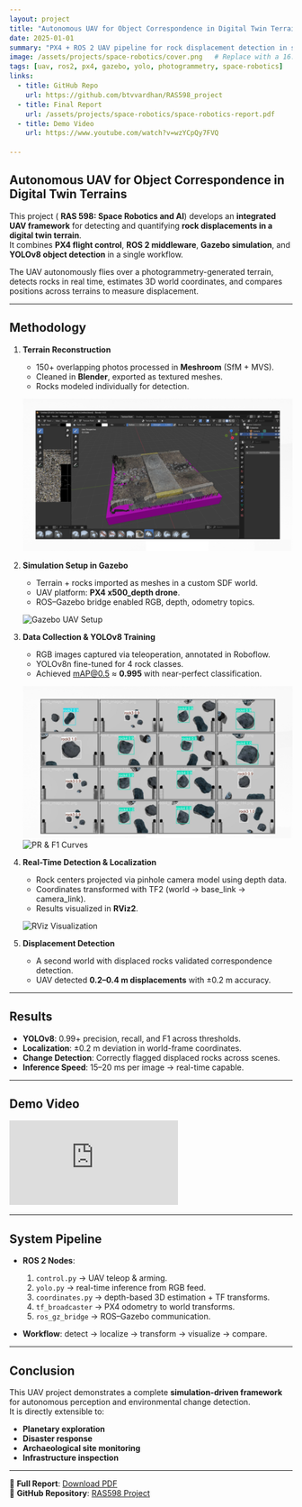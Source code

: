 ```yaml
---
layout: project
title: "Autonomous UAV for Object Correspondence in Digital Twin Terrains"
date: 2025-01-01
summary: "PX4 + ROS 2 UAV pipeline for rock displacement detection in simulated digital twin terrains using photogrammetry, Gazebo, and YOLOv8."
image: /assets/projects/space-robotics/cover.png   # Replace with a 16:9 cover image
tags: [uav, ros2, px4, gazebo, yolo, photogrammetry, space-robotics]
links:
  - title: GitHub Repo
    url: https://github.com/btvvardhan/RAS598_project
  - title: Final Report
    url: /assets/projects/space-robotics/space-robotics-report.pdf
  - title: Demo Video
    url: https://www.youtube.com/watch?v=wzYCpQy7FVQ

---
```


## Autonomous UAV for Object Correspondence in Digital Twin Terrains
This project ( **RAS 598: Space Robotics and AI**) develops an **integrated UAV framework** for detecting and quantifying **rock displacements in a digital twin terrain**.  
It combines **PX4 flight control**, **ROS 2 middleware**, **Gazebo simulation**, and **YOLOv8 object detection** in a single workflow.  

The UAV autonomously flies over a photogrammetry-generated terrain, detects rocks in real time, estimates 3D world coordinates, and compares positions across terrains to measure displacement.

---

## Methodology

1. **Terrain Reconstruction**  
   - 150+ overlapping photos processed in **Meshroom** (SfM + MVS).  
   - Cleaned in **Blender**, exported as textured meshes.  
   - Rocks modeled individually for detection.  

   ![3D Terrain Reconstruction](/assets/projects/space-robotics/meshroom.png)

2. **Simulation Setup in Gazebo**  
   - Terrain + rocks imported as meshes in a custom SDF world.  
   - UAV platform: **PX4 x500_depth drone**.  
   - ROS–Gazebo bridge enabled RGB, depth, odometry topics.  

   ![Gazebo UAV Setup](/assets/projects/uav/gazebo.png)

3. **Data Collection & YOLOv8 Training**  
   - RGB images captured via teleoperation, annotated in Roboflow.  
   - YOLOv8n fine-tuned for 4 rock classes.  
   - Achieved mAP@0.5 ≈ **0.995** with near-perfect classification.  

   ![YOLO Training Dataset](/assets/projects/space-robotics/yolo.png)  
   ![PR & F1 Curves](/assets/projects/uav/pr-curve.png)

4. **Real-Time Detection & Localization**  
   - Rock centers projected via pinhole camera model using depth data.  
   - Coordinates transformed with TF2 (world → base_link → camera_link).  
   - Results visualized in **RViz2**.  

   ![RViz Visualization](/assets/projects/uav/rviz.png)

5. **Displacement Detection**  
   - A second world with displaced rocks validated correspondence detection.  
   - UAV detected **0.2–0.4 m displacements** with ±0.2 m accuracy.  

---

## Results

- **YOLOv8**: 0.99+ precision, recall, and F1 across thresholds.  
- **Localization**: ±0.2 m deviation in world-frame coordinates.  
- **Change Detection**: Correctly flagged displaced rocks across scenes.  
- **Inference Speed**: 15–20 ms per image → real-time capable.

---

## Demo Video

<div class="video-wrap">
  <iframe src="https://youtu.be/wzYCpQy7FVQ" 
  title="Simulation Demo" frameborder="0" allowfullscreen></iframe>
</div>

<!-- <div class="video-wrap">
  <iframe src="https://www.youtube.com/embed/YYYYYYYYYYY" title="YOLOv8 Detection Demo" frameborder="0" allowfullscreen></iframe>
</div> -->
<!-- 
(Replace `XXXXXXXXXXX` and `YYYYYYYYYYY` with your YouTube video IDs.) -->

---

## System Pipeline

- **ROS 2 Nodes**:
  1. `control.py` → UAV teleop & arming.  
  2. `yolo.py` → real-time inference from RGB feed.  
  3. `coordinates.py` → depth-based 3D estimation + TF transforms.  
  4. `tf_broadcaster` → PX4 odometry to world transforms.  
  5. `ros_gz_bridge` → ROS–Gazebo communication.  

- **Workflow**: detect → localize → transform → visualize → compare.  

---

## Conclusion

This UAV project demonstrates a complete **simulation-driven framework** for autonomous perception and environmental change detection.  
It is directly extensible to:
- **Planetary exploration**  
- **Disaster response**  
- **Archaeological site monitoring**  
- **Infrastructure inspection**  

---

📄 **Full Report**: [Download PDF](/assets/projects/space-robotics-report/space-robotics-report.pdf)  
🔗 **GitHub Repository**: [RAS598 Project](https://github.com/btvvardhan/RAS598_project)
